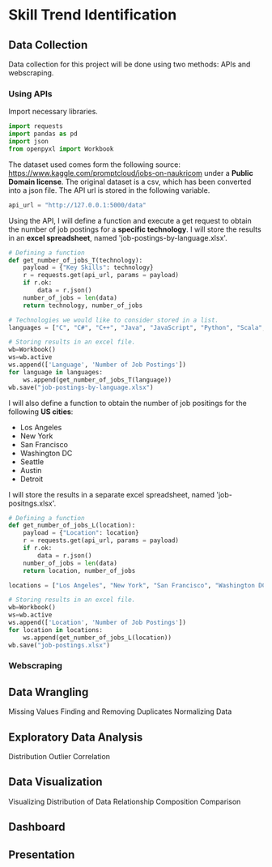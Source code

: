 # Skill Trend Identification

## Data Collection
Data collection for this project will be done using two methods: APIs and webscraping.
### Using APIs
Import necessary libraries.
```python
import requests
import pandas as pd
import json
from openpyxl import Workbook
```
The dataset used comes form the following source: https://www.kaggle.com/promptcloud/jobs-on-naukricom under a
**Public Domain license**. The original dataset is a csv, which has been converted into a json file. The API url is
stored in the following variable.
```python
api_url = "http://127.0.0.1:5000/data"
```
Using the API, I will define a function and execute a get request to obtain the number of job postings for a 
**specific technology**. I will store the results in an **excel spreadsheet**, named 'job-postings-by-language.xlsx'.

```python
# Defining a function
def get_number_of_jobs_T(technology):
    payload = {"Key Skills": technology}
    r = requests.get(api_url, params = payload)
    if r.ok:
        data = r.json()
    number_of_jobs = len(data)
    return technology, number_of_jobs
```
```python
# Technologies we would like to consider stored in a list.
languages = ["C", "C#", "C++", "Java", "JavaScript", "Python", "Scala", "Oracle", "SQL Server", "MySQL Server", "PostgreSQL", "MongoDB"]
```
```python
# Storing results in an excel file.
wb=Workbook()
ws=wb.active
ws.append(['Language', 'Number of Job Postings'])
for language in languages:
    ws.append(get_number_of_jobs_T(language))
wb.save("job-postings-by-language.xlsx")
```
I will also define a function to obtain the number of job positings for the following **US cities**:
- Los Angeles
- New York
- San Francisco
- Washington DC
- Seattle
- Austin
- Detroit

I will store the results in a separate excel spreadsheet, named 'job-positngs.xlsx'. 

```python
# Defining a function
def get_number_of_jobs_L(location):
    payload = {"Location": location}
    r = requests.get(api_url, params = payload)
    if r.ok:
        data = r.json()
    number_of_jobs = len(data)    
    return location, number_of_jobs
```
```python
locations = ["Los Angeles", "New York", "San Francisco", "Washington DC", "Seattle", "Austin", "Detroit"]
```
```python
# Storing results in an excel file.
wb=Workbook()
ws=wb.active
ws.append(['Location', 'Number of Job Postings'])
for location in locations:
    ws.append(get_number_of_jobs_L(location))
wb.save("job-postings.xlsx")
```
### Webscraping

## Data Wrangling
Missing Values
Finding and Removing Duplicates
Normalizing Data

## Exploratory Data Analysis
Distribution
Outlier
Correlation

## Data Visualization
Visualizing Distribution of Data
Relationship
Composition
Comparison

## Dashboard

## Presentation
